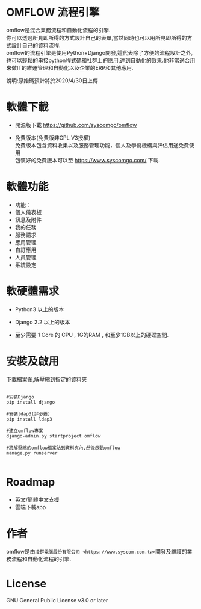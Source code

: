 
OMFLOW 流程引擎
=================

omflow是混合業務流程和自動化流程的引擎.  
你可以透過所見即所得的方式設計自己的表單,當然同時也可以用所見即所得的方式設計自己的資料流程.  
omflow的流程引擎是使用Python+Django開發,這代表除了方便的流程設計之外,  
也可以輕鬆的串接python程式碼和社群上的應用,達到自動化的效果.他非常適合用來做IT的維運管理和自動化以及企業的ERP和其他應用.  


說明:原始碼預計將於2020/4/30日上傳
  
  
軟體下載
=================

*  開源版下載
   https://github.com/syscomgo/omflow  

*  免費版本(免費版非GPL V3授權)  
   免費版本包含資料收集以及服務管理功能，個人及學術機構與評估用途免費使用  
   包裝好的免費版本可以至 https://www.syscomgo.com/ 下載.  


軟體功能
=================

*  功能：
*  個人儀表板
*  訊息及附件
*  我的任務
*  服務請求
*  應用管理
*  自訂應用
*  人員管理
*  系統設定

軟硬體需求
=================

*  Python3 以上的版本
*  Django 2.2 以上的版本

*  至少需要 1 Core 的 CPU , 1G的RAM , 和至少1GB以上的硬碟空間.

安裝及啟用
===========

下載檔案後,解壓縮到指定的資料夾

<pre><code>
#安裝Django  
pip install django  

#安裝ldap3(非必要)  
pip install ldap3  

#建立omflow專案
django-admin.py startproject omflow  

#將解壓縮的omflow檔案貼到資料夾內,然後啟動omflow  
manage.py runserver  

</code></pre>


Roadmap
=======

*  英文/簡體中文支援
*  雲端下載app

作者
=======

omflow是由`凌群電腦股份有限公司 <https://www.syscom.com.tw>`開發及維護的業務流程和自動化流程的引擎.


License
=======

GNU General Public License v3.0 or later
